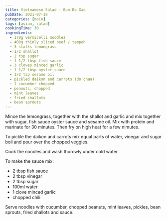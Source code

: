 ```yaml
---
title: Vietnamese Salad - Bun Bo Xao
pubDate: 2021-07-18
categories: [main]
tags: [asian, salad]
cookingTime: 30
ingredients:
  - 170g vermicelli noodles
  - 400g thinly sliced beef / tempeh
  - 3 stalks lemongrass
  - 1/2 shallot
  - 2 tsp sugar
  - 1 1/2 tbsp fish sauce
  - 3 cloves minced garlic
  - 1 1/2 tbsp oyster sauce
  - 1/2 tsp sesame oil
  - pickled daikon and carrots (do chua)
  - 1 cucumber chopped
  - peanuts, chopped
  - mint leaves
  - fried shallots
  - bean sprouts
---
```


Mince the lemongrass, together with the shallot and garlic and mix together with sugar, fish sauce oyster sauce and sesame oil. Mix with protein and marinate for 30 minutes. Then fry on high heat for a few nimutes.

To pickle the daikon and carrots mix equal parts of water, vinegar and sugar boil and pour over the chopped veggies.

Cook the noodles and wash thorowly under cold water.

To make the sauce mix:

- 2 tbsp fish sauce
- 2 tbsp vinegar
- 2 tbsp sugar
- 100ml water
- 1 clove minced garlic
- chopped chili

Serve noodles with cucumber, chopped peanuts, mint leaves, pickles, bean sprouts, fried shallots and sauce.
